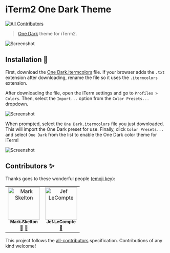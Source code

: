 # iTerm2 One Dark Theme

[![All Contributors](https://img.shields.io/badge/all_contributors-1-orange.svg)](#contributors)

> [One Dark](https://github.com/atom/one-dark-syntax) theme for iTerm2.

![Screenshot](screenshots/main.png)

## Installation 🔧

First, download the [One Dark.itermcolors](https://raw.githubusercontent.com/one-dark/iterm-one-dark-theme/master/One%20Dark.itermcolors) file. If your browser adds the `.txt` extension after downloading, rename the file so it uses the `.itermcolors` extension.

After downloading the file, open the iTerm settings and go to `Profiles > Colors`. Then, select the `Import...` option from the `Color Presets...` dropdown.

![Screenshot](screenshots/import.png)

When prompted, select the `One Dark.itermcolors` file you just downloaded. This will import the One Dark preset for use. Finally, click `Color Presets...` and select `One Dark` from the list to enable the One Dark color theme for iTerm!

![Screenshot](screenshots/preset.png)

## Contributors ✨

Thanks goes to these wonderful people ([emoji key](https://allcontributors.org/docs/en/emoji-key)):

<!-- ALL-CONTRIBUTORS-LIST:START - Do not remove or modify this section -->
<!-- prettier-ignore-start -->
<!-- markdownlint-disable -->
<table>
  <tr>
    <td align="center"><a href="https://github.com/mskelton"><img src="https://avatars3.githubusercontent.com/u/25914066?v=4" width="100px;" alt="Mark Skelton"/><br /><sub><b>Mark Skelton</b></sub></a><br /><a href="#design-mskelton" title="Design">🎨</a> <a href="https://github.com/one-dark/iterm-one-dark-theme/commits?author=mskelton" title="Documentation">📖</a></td>
    <td align="center"><a href="https://jef.rocks"><img src="https://avatars1.githubusercontent.com/u/12074633?v=4" width="100px;" alt="Jef LeCompte"/><br /><sub><b>Jef LeCompte</b></sub></a><br /><a href="#design-hijxf" title="Design">🎨</a></td>
  </tr>
</table>

<!-- markdownlint-enable -->
<!-- prettier-ignore-end -->
<!-- ALL-CONTRIBUTORS-LIST:END -->

This project follows the [all-contributors](https://github.com/all-contributors/all-contributors) specification. Contributions of any kind welcome!
